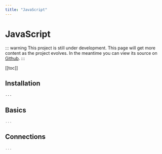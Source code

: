 ```yaml
---
title: "JavaScript"
---
```


# JavaScript

::: warning
This project is still under development. This page will get more content as the project evolves. In the meantime you can view its source on [Github](https://github.com/ArkEcosystem/core/tree/master/packages/client).
:::

[[toc]]

## Installation

```bash
...
```

## Basics

```js
...
```

## Connections

```js
...
```
